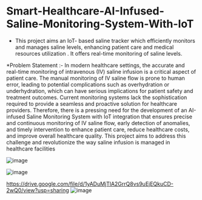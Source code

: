 # Smart-Healthcare-AI-Infused-Saline-Monitoring-System-With-IoT
 * This project aims an IoT- based saline tracker which efficiently monitors and manages saline levels, enhancing patient care and medical resources utilization . It offers real-time monitoring of saline levels.

*Problem Statement :- In modern healthcare settings, the accurate and real-time monitoring of intravenous (IV) saline infusion is a critical aspect of patient care. The manual monitoring of IV saline flow is prone to human error, leading to potential complications such as overhydration or underhydration, which can have serious implications for patient safety and treatment outcomes. Current monitoring systems lack the sophistication required to provide a seamless and proactive solution for healthcare providers. Therefore, there is a pressing need for the development of an AI-infused Saline Monitoring System with IoT integration that ensures precise and continuous monitoring of IV saline flow, early detection of anomalies, and timely intervention to enhance patient care, reduce healthcare costs, and improve overall healthcare quality. This project aims to address this challenge and revolutionize the way saline infusion is managed in healthcare facilities

![image](https://github.com/Aditya986025/Smart-Healthcare-AI-Infused-Saline-Monitoring-System-With-IoT/assets/117461241/c99bc076-0607-4b99-b62f-51067ca26e06)

![image](https://github.com/Aditya986025/Smart-Healthcare-AI-Infused-Saline-Monitoring-System-With-IoT/assets/117461241/1e5f2779-daac-4a38-afc7-46eb08ff149d)

https://drive.google.com/file/d/1yADuMjTlA2GrrQ8vs9uEjEQkuCD-2wQ0/view?usp=sharing
![image](https://github.com/Aditya986025/Smart-Healthcare-AI-Infused-Saline-Monitoring-System-With-IoT/assets/117461241/7904b335-5fe3-46fa-b2ce-f9fdb367e262)
